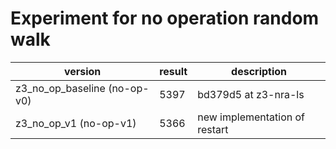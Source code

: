 # Experiment for no operation random walk
|version|result|description|
|-|-|-|
|z3_no_op_baseline (no-op-v0) |5397|bd379d5 at z3-nra-ls| 
|z3_no_op_v1 (no-op-v1)| 5366 | new implementation of restart|
